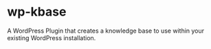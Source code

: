 wp-kbase
========

A WordPress Plugin that creates a knowledge base to use within your existing WordPress installation.
